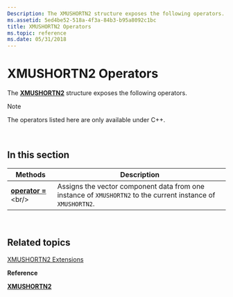 ```yaml
---
Description: The XMUSHORTN2 structure exposes the following operators.
ms.assetid: 5ed4be52-518a-4f3a-84b3-b95a8092c1bc
title: XMUSHORTN2 Operators
ms.topic: reference
ms.date: 05/31/2018
---
```


# XMUSHORTN2 Operators

The [**XMUSHORTN2**](/windows/desktop/api/DirectXPackedVector/ns-directxpackedvector-xmushortn2) structure exposes the following operators.

> [!Note]  
> The operators listed here are only available under C++.

 

## In this section



| Methods                                                 | Description                                                                                                             |
|---------------------------------------------------------|-------------------------------------------------------------------------------------------------------------------------|
| [**operator =**](https://msdn.microsoft.com/library/Ee420724(v=VS.85).aspx)<br/> | Assigns the vector component data from one instance of `XMUSHORTN2` to the current instance of `XMUSHORTN2`.<br/> |



 

## Related topics

<dl> <dt>

[XMUSHORTN2 Extensions](ovw-xmushortn2-extensions.md)
</dt> <dt>

**Reference**
</dt> <dt>

[**XMUSHORTN2**](/windows/desktop/api/DirectXPackedVector/ns-directxpackedvector-xmushortn2)
</dt> </dl>

 

 




